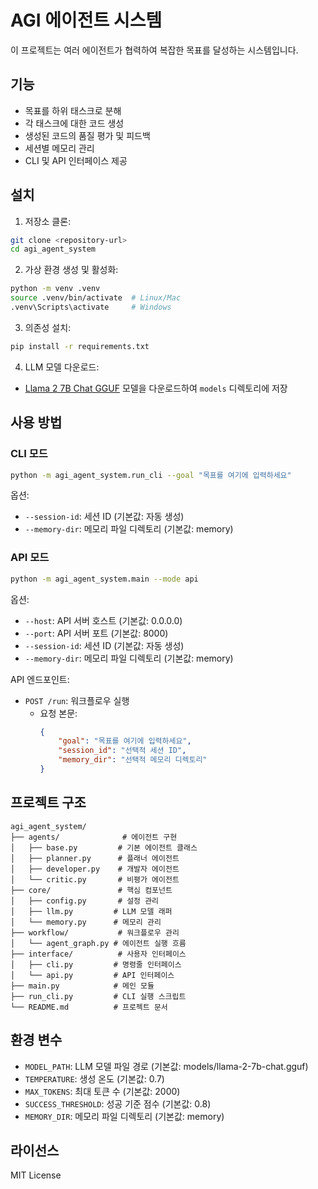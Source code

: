 # AGI 에이전트 시스템

이 프로젝트는 여러 에이전트가 협력하여 복잡한 목표를 달성하는 시스템입니다.

## 기능

- 목표를 하위 태스크로 분해
- 각 태스크에 대한 코드 생성
- 생성된 코드의 품질 평가 및 피드백
- 세션별 메모리 관리
- CLI 및 API 인터페이스 제공

## 설치

1. 저장소 클론:
```bash
git clone <repository-url>
cd agi_agent_system
```

2. 가상 환경 생성 및 활성화:
```bash
python -m venv .venv
source .venv/bin/activate  # Linux/Mac
.venv\Scripts\activate     # Windows
```

3. 의존성 설치:
```bash
pip install -r requirements.txt
```

4. LLM 모델 다운로드:
- [Llama 2 7B Chat GGUF](https://huggingface.co/TheBloke/Llama-2-7B-Chat-GGUF) 모델을 다운로드하여 `models` 디렉토리에 저장

## 사용 방법

### CLI 모드

```bash
python -m agi_agent_system.run_cli --goal "목표를 여기에 입력하세요"
```

옵션:
- `--session-id`: 세션 ID (기본값: 자동 생성)
- `--memory-dir`: 메모리 파일 디렉토리 (기본값: memory)

### API 모드

```bash
python -m agi_agent_system.main --mode api
```

옵션:
- `--host`: API 서버 호스트 (기본값: 0.0.0.0)
- `--port`: API 서버 포트 (기본값: 8000)
- `--session-id`: 세션 ID (기본값: 자동 생성)
- `--memory-dir`: 메모리 파일 디렉토리 (기본값: memory)

API 엔드포인트:
- `POST /run`: 워크플로우 실행
  - 요청 본문:
    ```json
    {
        "goal": "목표를 여기에 입력하세요",
        "session_id": "선택적 세션 ID",
        "memory_dir": "선택적 메모리 디렉토리"
    }
    ```

## 프로젝트 구조

```
agi_agent_system/
├── agents/              # 에이전트 구현
│   ├── base.py         # 기본 에이전트 클래스
│   ├── planner.py      # 플래너 에이전트
│   ├── developer.py    # 개발자 에이전트
│   └── critic.py       # 비평가 에이전트
├── core/               # 핵심 컴포넌트
│   ├── config.py       # 설정 관리
│   ├── llm.py         # LLM 모델 래퍼
│   └── memory.py      # 메모리 관리
├── workflow/           # 워크플로우 관리
│   └── agent_graph.py # 에이전트 실행 흐름
├── interface/          # 사용자 인터페이스
│   ├── cli.py         # 명령줄 인터페이스
│   └── api.py         # API 인터페이스
├── main.py            # 메인 모듈
├── run_cli.py         # CLI 실행 스크립트
└── README.md          # 프로젝트 문서
```

## 환경 변수

- `MODEL_PATH`: LLM 모델 파일 경로 (기본값: models/llama-2-7b-chat.gguf)
- `TEMPERATURE`: 생성 온도 (기본값: 0.7)
- `MAX_TOKENS`: 최대 토큰 수 (기본값: 2000)
- `SUCCESS_THRESHOLD`: 성공 기준 점수 (기본값: 0.8)
- `MEMORY_DIR`: 메모리 파일 디렉토리 (기본값: memory)

## 라이선스

MIT License 